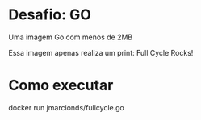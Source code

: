 # Desafio: GO

Uma imagem Go com menos de 2MB

Essa imagem apenas realiza um print: Full Cycle Rocks!

# Como executar

docker run jmarcionds/fullcycle.go
